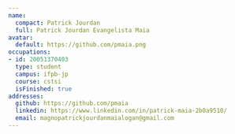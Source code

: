 ```yaml
---
name:
  compact: Patrick Jourdan
  full: Patrick Jourdan Evangelista Maia
avatar:
  default: https://github.com/pmaia.png
occupations:
- id: 20051370403
  type: student
  campus: ifpb-jp
  course: cstsi
  isFinished: true
addresses:
  github: https://github.com/pmaia
  linkedin: https://www.linkedin.com/in/patrick-maia-2b0a9510/
  email: magnopatrickjourdanmaialogan@gmail.com
---
```

